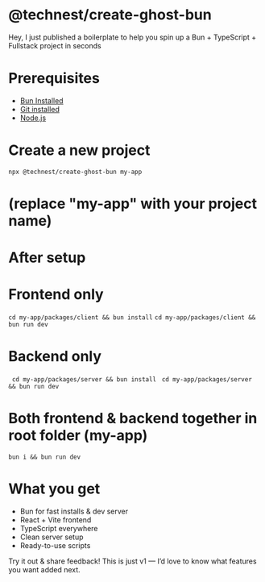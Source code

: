 # @technest/create-ghost-bun

Hey, I just published a boilerplate to help you spin up a Bun + TypeScript + Fullstack project in seconds 

# Prerequisites
- [Bun Installed](https://bun.com/)
- [Git installed](https://git-scm.com/downloads)
- [Node.js](https://nodejs.org/en)

# Create a new project
```npx @technest/create-ghost-bun my-app```
# (replace "my-app" with your project name)

# After setup
# Frontend only
```cd my-app/packages/client && bun install```
```cd my-app/packages/client && bun run dev```

# Backend only
``` cd my-app/packages/server && bun install```
``` cd my-app/packages/server && bun run dev```

# Both frontend & backend together in root folder (my-app)
```bun i && bun run dev```

# What you get
- Bun for fast installs & dev server
- React + Vite frontend
- TypeScript everywhere
- Clean server setup
- Ready-to-use scripts

Try it out & share feedback!
This is just v1 — I’d love to know what features you want added next.